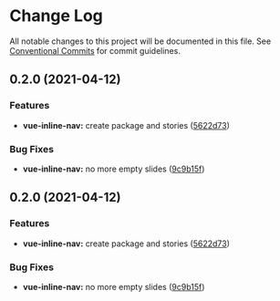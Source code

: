# Change Log

All notable changes to this project will be documented in this file.
See [Conventional Commits](https://conventionalcommits.org) for commit guidelines.

## 0.2.0 (2021-04-12)


### Features

* **vue-inline-nav:** create package and stories ([5622d73](https://github.com/Novicell/frontend-packages/commit/5622d733a0d8f48f69a3879d71a62c4630ba1e5d))


### Bug Fixes

* **vue-inline-nav:** no more empty slides ([9c9b15f](https://github.com/Novicell/frontend-packages/commit/9c9b15fd09363aba326372e1e27247f8732155c3))



## 0.2.0 (2021-04-12)


### Features

* **vue-inline-nav:** create package and stories ([5622d73](https://github.com/Novicell/frontend-packages/commit/5622d733a0d8f48f69a3879d71a62c4630ba1e5d))


### Bug Fixes

* **vue-inline-nav:** no more empty slides ([9c9b15f](https://github.com/Novicell/frontend-packages/commit/9c9b15fd09363aba326372e1e27247f8732155c3))
